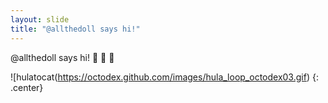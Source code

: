 ```yaml
---
layout: slide
title: "@allthedoll says hi!"
---
```


@allthedoll says hi! :taco: :unicorn: :ocean:

![hulatocat(https://octodex.github.com/images/hula_loop_octodex03.gif)
{: .center}
